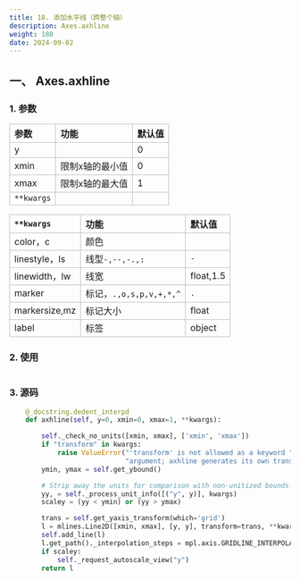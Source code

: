 ```yaml
---
title: 18. 添加水平线（跨整个轴）
description: Axes.axhline
weight: 180
date: 2024-09-02
---
```

<style>
th, td {
  border: 1px solid rgb(190, 190, 190);
}
</style>


## 一、 Axes.axhline


### 1. 参数

| 参数       | 功能            | 默认值 |
|:-----------|:----------------|:-------|
| y          |                 | 0      |
| xmin       | 限制x轴的最小值 | 0      |
| xmax       | 限制x轴的最大值 | 1      |
| `**kwargs` |                 |        |



| `**kwargs`    | 功能                   | 默认值    |
|:--------------|:---------------------|:----------|
| color，c       | 颜色                   |           |
| linestyle，ls  | 线型`-,--,-.,:`        | `-`       |
| linewidth，lw  | 线宽                   | float,1.5 |
| marker        | 标记，`.,o,s,p,v,+,*,^` | `.`       |
| markersize,mz | 标记大小               | float     |
| label         | 标签                   | object    |

### 2. 使用



```python


```



### 3. 源码

```python
    @_docstring.dedent_interpd
    def axhline(self, y=0, xmin=0, xmax=1, **kwargs):

        self._check_no_units([xmin, xmax], ['xmin', 'xmax'])
        if "transform" in kwargs:
            raise ValueError("'transform' is not allowed as a keyword "
                             "argument; axhline generates its own transform.")
        ymin, ymax = self.get_ybound()

        # Strip away the units for comparison with non-unitized bounds.
        yy, = self._process_unit_info([("y", y)], kwargs)
        scaley = (yy < ymin) or (yy > ymax)

        trans = self.get_yaxis_transform(which='grid')
        l = mlines.Line2D([xmin, xmax], [y, y], transform=trans, **kwargs)
        self.add_line(l)
        l.get_path()._interpolation_steps = mpl.axis.GRIDLINE_INTERPOLATION_STEPS
        if scaley:
            self._request_autoscale_view("y")
        return l
```



